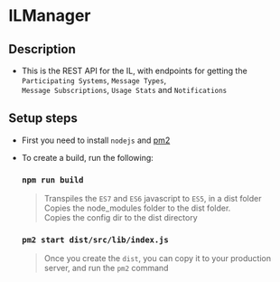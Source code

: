 # ILManager

## Description
  - This is the REST API for the IL, with endpoints for getting the `Participating Systems`, `Message Types`,<br/>
   `Message Subscriptions`, `Usage Stats` and `Notifications`

## Setup steps
  - First you need to install `nodejs` and [pm2](http://pm2.keymetrics.io/)
  - To create a build, run the following:
  
    ### `npm run build`

      > Transpiles the `ES7` and `ES6` javascript to `ES5`, in a dist folder<br>
      > Copies the node_modules folder to the dist folder.<br>
      > Copies the config dir to the dist directory 

    ### `pm2 start dist/src/lib/index.js`

      > Once you create the `dist`, you can copy it to your production server, and run the `pm2` command
